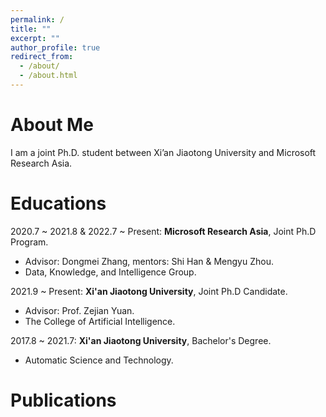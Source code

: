 ```yaml
---
permalink: /
title: ""
excerpt: ""
author_profile: true
redirect_from: 
  - /about/
  - /about.html
---
```


<span class='anchor' id='about-me'></span>

# About Me

I am a joint Ph.D. student between Xi’an Jiaotong University and Microsoft Research Asia.

<span class='anchor' id='publications'></span>

# Educations
2020.7 ~ 2021.8 & 2022.7 ~ Present: **Microsoft Research Asia**, Joint Ph.D Program.
  + Advisor: Dongmei Zhang, mentors: Shi Han & Mengyu Zhou.
  + Data, Knowledge, and Intelligence Group.

2021.9 ~ Present: **Xi'an Jiaotong University**, Joint Ph.D Candidate.
  + Advisor: Prof. Zejian Yuan.
  + The College of Artificial Intelligence.

2017.8 ~ 2021.7: **Xi'an Jiaotong University**, Bachelor's Degree.
  + Automatic Science and Technology.

# Publications


